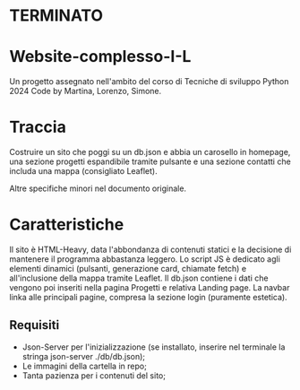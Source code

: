 # TERMINATO
# Website-complesso-I-L
Un progetto assegnato nell'ambito del corso di Tecniche di sviluppo Python 2024
Code by Martina, Lorenzo, Simone.

# Traccia

Costruire un sito che poggi su un db.json e abbia un carosello in homepage, una sezione progetti espandibile tramite pulsante e una sezione contatti che includa una mappa (consigliato Leaflet).

Altre specifiche minori nel documento originale.

# Caratteristiche

Il sito è HTML-Heavy, data l'abbondanza di contenuti statici e la decisione di mantenere il programma abbastanza leggero.
Lo script JS è dedicato agli elementi dinamici (pulsanti, generazione card, chiamate fetch) e all'inclusione della mappa tramite Leaflet.
Il db.json contiene i dati che vengono poi inseriti nella pagina Progetti e relativa Landing page.
La navbar linka alle principali pagine, compresa la sezione login (puramente estetica).

## Requisiti
- Json-Server per l'inizializzazione (se installato, inserire nel terminale la stringa json-server ./db/db.json);
- Le immagini della cartella in repo;
- Tanta pazienza per i contenuti del sito;
